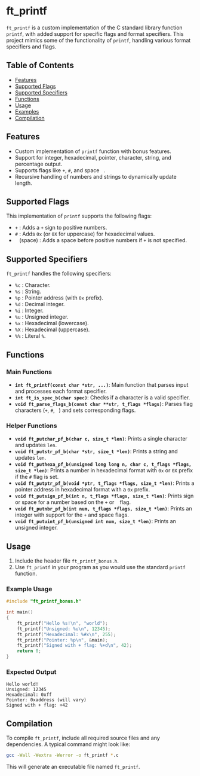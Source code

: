 # ft_printf

`ft_printf` is a custom implementation of the C standard library function `printf`, with added support for specific flags and format specifiers. This project mimics some of the functionality of `printf`, handling various format specifiers and flags.

## Table of Contents

- [Features](#features)
- [Supported Flags](#supported-flags)
- [Supported Specifiers](#supported-specifiers)
- [Functions](#functions)
- [Usage](#usage)
- [Examples](#examples)
- [Compilation](#compilation)

## Features

- Custom implementation of `printf` function with bonus features.
- Support for integer, hexadecimal, pointer, character, string, and percentage output.
- Supports flags like `+`, `#`, and space ` `.
- Recursive handling of numbers and strings to dynamically update length.

## Supported Flags

This implementation of `printf` supports the following flags:

- `+` : Adds a `+` sign to positive numbers.
- `#` : Adds `0x` (or `0X` for uppercase) for hexadecimal values.
- ` ` (space) : Adds a space before positive numbers if `+` is not specified.

## Supported Specifiers

`ft_printf` handles the following specifiers:

- `%c` : Character.
- `%s` : String.
- `%p` : Pointer address (with `0x` prefix).
- `%d` : Decimal integer.
- `%i` : Integer.
- `%u` : Unsigned integer.
- `%x` : Hexadecimal (lowercase).
- `%X` : Hexadecimal (uppercase).
- `%%` : Literal `%`.

## Functions

### Main Functions

- **`int ft_printf(const char *str, ...)`**: Main function that parses input and processes each format specifier.
- **`int ft_is_spec_b(char spec)`**: Checks if a character is a valid specifier.
- **`void ft_parse_flags_b(const char **str, t_flags *flags)`**: Parses flag characters (`+`, `#`, ` `) and sets corresponding flags.

### Helper Functions

- **`void ft_putchar_pf_b(char c, size_t *len)`**: Prints a single character and updates `len`.
- **`void ft_putstr_pf_b(char *str, size_t *len)`**: Prints a string and updates `len`.
- **`void ft_puthexa_pf_b(unsigned long long n, char c, t_flags *flags, size_t *len)`**: Prints a number in hexadecimal format with `0x` or `0X` prefix if the `#` flag is set.
- **`void ft_putptr_pf_b(void *ptr, t_flags *flags, size_t *len)`**: Prints a pointer address in hexadecimal format with a `0x` prefix.
- **`void ft_putsign_pf_b(int n, t_flags *flags, size_t *len)`**: Prints sign or space for a number based on the `+` or ` ` flag.
- **`void ft_putnbr_pf_b(int num, t_flags *flags, size_t *len)`**: Prints an integer with support for the `+` and space flags.
- **`void ft_putuint_pf_b(unsigned int num, size_t *len)`**: Prints an unsigned integer.

## Usage

1. Include the header file `ft_printf_bonus.h`.
2. Use `ft_printf` in your program as you would use the standard `printf` function.

### Example Usage

```c
#include "ft_printf_bonus.h"

int main()
{
    ft_printf("Hello %s!\n", "world");
    ft_printf("Unsigned: %u\n", 12345);
    ft_printf("Hexadecimal: %#x\n", 255);
    ft_printf("Pointer: %p\n", &main);
    ft_printf("Signed with + flag: %+d\n", 42);
    return 0;
}
```

### Expected Output

```
Hello world!
Unsigned: 12345
Hexadecimal: 0xff
Pointer: 0xaddress (will vary)
Signed with + flag: +42
```

## Compilation

To compile `ft_printf`, include all required source files and any dependencies. A typical command might look like:

```sh
gcc -Wall -Wextra -Werror -o ft_printf *.c
```

This will generate an executable file named `ft_printf`.

